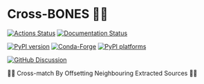 # Cross-BONES 🏴‍☠️

[![Actions Status][actions-badge]][actions-link]
[![Documentation Status][rtd-badge]][rtd-link]

[![PyPI version][pypi-version]][pypi-link]
[![Conda-Forge][conda-badge]][conda-link]
[![PyPI platforms][pypi-platforms]][pypi-link]

[![GitHub Discussion][github-discussions-badge]][github-discussions-link]

<!-- SPHINX-START -->

<!-- prettier-ignore-start -->
[actions-badge]:            https://github.com/flint-crew/cross-bones/workflows/CI/badge.svg
[actions-link]:             https://github.com/flint-crew/cross-bones/actions
[conda-badge]:              https://img.shields.io/conda/vn/conda-forge/cross-bones
[conda-link]:               https://github.com/conda-forge/cross-bones-feedstock
[github-discussions-badge]: https://img.shields.io/static/v1?label=Discussions&message=Ask&color=blue&logo=github
[github-discussions-link]:  https://github.com/flint-crew/cross-bones/discussions
[pypi-link]:                https://pypi.org/project/cross-bones/
[pypi-platforms]:           https://img.shields.io/pypi/pyversions/cross-bones
[pypi-version]:             https://img.shields.io/pypi/v/cross-bones
[rtd-badge]:                https://readthedocs.org/projects/cross-bones/badge/?version=latest
[rtd-link]:                 https://cross-bones.readthedocs.io/en/latest/?badge=latest

<!-- prettier-ignore-end -->

🏴‍☠️ Cross-match By Offsetting Neighbouring Extracted Sources 🏴‍☠️
